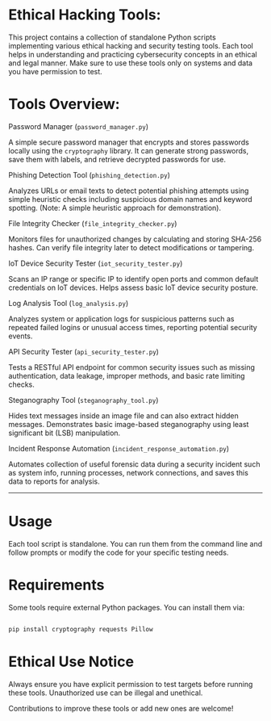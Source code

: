 # Ethical Hacking Tools:

This project contains a collection of standalone Python scripts implementing various ethical hacking and security testing tools. Each tool helps in understanding and practicing cybersecurity concepts in an ethical and legal manner. Make sure to use these tools only on systems and data you have permission to test.

# Tools Overview:

Password Manager (`password_manager.py`)

A simple secure password manager that encrypts and stores passwords locally using the `cryptography` library. It can generate strong passwords, save them with labels, and retrieve decrypted passwords for use.

Phishing Detection Tool (`phishing_detection.py`)

Analyzes URLs or email texts to detect potential phishing attempts using simple heuristic checks including suspicious domain names and keyword spotting. (Note: A simple heuristic approach for demonstration).

File Integrity Checker (`file_integrity_checker.py`)

Monitors files for unauthorized changes by calculating and storing SHA-256 hashes. Can verify file integrity later to detect modifications or tampering.

IoT Device Security Tester (`iot_security_tester.py`)

Scans an IP range or specific IP to identify open ports and common default credentials on IoT devices. Helps assess basic IoT device security posture.

Log Analysis Tool (`log_analysis.py`)

Analyzes system or application logs for suspicious patterns such as repeated failed logins or unusual access times, reporting potential security events.

API Security Tester (`api_security_tester.py`)

Tests a RESTful API endpoint for common security issues such as missing authentication, data leakage, improper methods, and basic rate limiting checks.

Steganography Tool (`steganography_tool.py`)

Hides text messages inside an image file and can also extract hidden messages. Demonstrates basic image-based steganography using least significant bit (LSB) manipulation.

Incident Response Automation (`incident_response_automation.py`)

Automates collection of useful forensic data during a security incident such as system info, running processes, network connections, and saves this data to reports for analysis.

---

# Usage

Each tool script is standalone. You can run them from the command line and follow prompts or modify the code for your specific testing needs.

# Requirements

Some tools require external Python packages. You can install them via:

```bash

pip install cryptography requests Pillow

```


# Ethical Use Notice

Always ensure you have explicit permission to test targets before running these tools. Unauthorized use can be illegal and unethical.

Contributions to improve these tools or add new ones are welcome!
